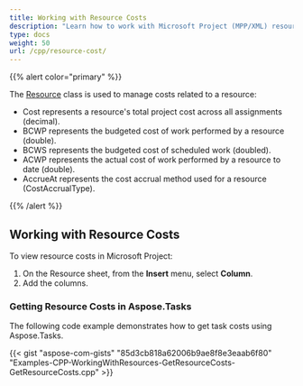 ```yaml
---
title: Working with Resource Costs
description: "Learn how to work with Microsoft Project (MPP/XML) resource works using Aspose.Tasks for C++."
type: docs
weight: 50
url: /cpp/resource-cost/
---
```


{{% alert color="primary" %}}

The [Resource](https://apireference.aspose.com/tasks/cpp/class/aspose.tasks.resource) class is used to manage costs related to a resource:

- Cost represents a resource's total project cost across all assignments (decimal).
- BCWP represents the budgeted cost of work performed by a resource (double).
- BCWS represents the budgeted cost of scheduled work (doubled).
- ACWP represents the actual cost of work performed by a resource to date (double).
- AccrueAt represents the cost accrual method used for a resource (CostAccrualType).

{{% /alert %}}

## **Working with Resource Costs**
To view resource costs in Microsoft Project:

1. On the Resource sheet, from the **Insert** menu, select **Column**.
2. Add the columns.

### **Getting Resource Costs in Aspose.Tasks**
The following code example demonstrates how to get task costs using Aspose.Tasks.

{{< gist "aspose-com-gists" "85d3cb818a62006b9ae8f8e3eaab6f80" "Examples-CPP-WorkingWithResources-GetResourceCosts-GetResourceCosts.cpp" >}}
